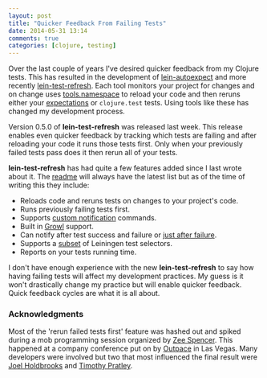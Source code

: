 ```yaml
---
layout: post
title: "Quicker Feedback From Failing Tests"
date: 2014-05-31 13:14
comments: true
categories: [clojure, testing]
---
```


Over the last couple of years I've desired quicker feedback from my
Clojure tests. This has resulted in the development of
[lein-autoexpect](https://github.com/jakemcc/lein-autoexpect) and more
recently
[lein-test-refresh](https://github.com/jakemcc/lein-test-refresh).
Each tool monitors your project for changes and on change uses
[tools.namespace](https://github.com/clojure/tools.namespace) to
reload your code and then reruns either your
[expectations](http://jayfields.com/expectations/) or `clojure.test`
tests. Using tools like these has changed my development process.

Version 0.5.0 of **lein-test-refresh** was released last week. This
release enables even quicker feedback by tracking which tests are
failing and after reloading your code it runs those tests first. Only
when your previously failed tests pass does it then rerun all of your
tests.

**lein-test-refresh** has had quite a few features added since I last
wrote about it. The
[readme](https://github.com/jakemcc/lein-test-refresh/blob/master/README.md#features)
will always have the latest list but as of the time of writing this
they include:

* Reloads code and reruns tests on changes to your project's code.
* Runs previously failing tests first.
* Supports
  [custom notification](https://github.com/jakemcc/lein-test-refresh/blob/d6b2f2710ae94ae3270d92b0efd85d481717477b/sample.project.clj#L6-L9)
  commands.
* Built in [Growl](http://growl.info/) support.
* Can notify after test success and failure or [just after failure](https://github.com/jakemcc/lein-test-refresh/blob/d6b2f2710ae94ae3270d92b0efd85d481717477b/sample.project.clj#L12).
* Supports a
  [subset](https://github.com/jakemcc/lein-test-refresh/blob/master/CHANGES.md#040)
  of Leiningen test selectors.
* Reports on your tests running time.

I don't have enough experience with the new **lein-test-refresh** to
say how having failing tests will affect my development practices. My
guess is it won't drastically change my practice but will enable
quicker feedback. Quick feedback cycles are what it is all about.

### Acknowledgments ###

Most of the 'rerun failed tests first' feature was hashed out and spiked
during a mob programming session organized by
[Zee Spencer](http://www.zeespencer.com/). This happened at a company
conference put on by [Outpace](http://www.outpace.com/) in Las Vegas.
Many developers were involved but two that most influenced the final
result were [Joel Holdbrooks](https://github.com/noprompt) and
[Timothy Pratley](https://github.com/timothypratley).
